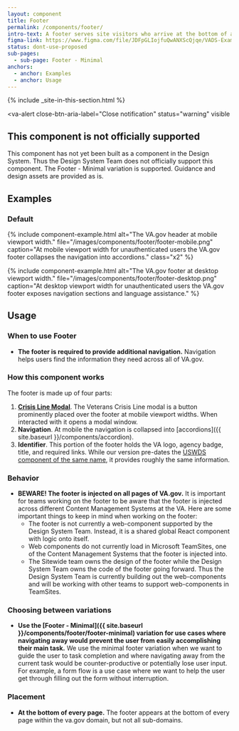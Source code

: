 ```yaml
---
layout: component
title: Footer
permalink: /components/footer/
intro-text: A footer serves site visitors who arrive at the bottom of a page without finding what they want.
figma-link: https://www.figma.com/file/JDFpGLIojfuQwANXScQjqe/VADS-Example-Library?type=design&node-id=538-7198&mode=design&t=kPk3dlhnHSGw5X0f-0
status: dont-use-proposed
sub-pages:
  - sub-page: Footer - Minimal
anchors:
  - anchor: Examples
  - anchor: Usage
---
```


{% include _site-in-this-section.html %}

<va-alert
  close-btn-aria-label="Close notification"
  status="warning"
  visible
>
  <h2 slot="headline">
    This component is not officially supported
  </h2>
  <div>
    <p className="vads-u-margin-y--0">
      This component has not yet been built as a component in the Design System. Thus the Design System Team does not officially support this component. The Footer - Minimal variation is supported. Guidance and design assets are provided as is.
    </p>
  </div>
</va-alert>

## Examples

### Default

{% include component-example.html alt="The VA.gov header at mobile viewport width." file="/images/components/footer/footer-mobile.png" caption="At mobile viewport width for unauthenticated users the VA.gov footer collapses the navigation into accordions." class="x2" %}

{% include component-example.html alt="The VA.gov footer at desktop viewport width." file="/images/components/footer/footer-desktop.png" caption="At desktop viewport width for unauthenticated users the VA.gov footer exposes navigation sections and language assistance." %}

## Usage

### When to use Footer

* **The footer is required to provide additional navigation.** Navigation helps users find the information they need across all of VA.gov.

### How this component works

The footer is made up of four parts:

1. [**Crisis Line Modal**](https://design.va.gov/storybook/?path=/docs/components-va-crisis-line-modal--default). The Veterans Crisis Line modal is a button prominently placed over the footer at mobile viewport widths. When interacted with it opens a modal window.
2. **Navigation**. At mobile the navigation is collapsed into [accordions]({{ site.baseurl }}/components/accordion).
3. **Identifier**. This portion of the footer holds the VA logo, agency badge, title, and required links. While our version pre-dates the [USWDS component of the same name](https://designsystem.digital.gov/components/identifier/), it provides roughly the same information.

### Behavior

* **BEWARE! The footer is injected on all pages of VA.gov.** It is important for teams working on the footer to be aware that the footer is injected across different Content Management Systems at the VA. Here are some important things to keep in mind when working on the footer:
  * The footer is not currently a web-component supported by the Design System Team. Instead, it is a shared global React component with logic onto itself.
  * Web components do not currently load in Microsoft TeamSites, one of the Content Management Systems that the footer is injected into. 
  * The Sitewide team owns the design of the footer while the Design System Team owns the code of the footer going forward. Thus the Design System Team is currently building out the web-components and will be working with other teams to support web-components in TeamSites.

### Choosing between variations

* **Use the [Footer - Minimal]({{ site.baseurl }}/components/footer/footer-minimal) variation for use cases where navigating away would prevent the user from easily accomplishing their main task.** We use the minimal footer variation when we want to guide the user to task completion and where navigating away from the current task would be counter-productive or potentially lose user input. For example, a form flow is a use case where we want to help the user get through filling out the form without interruption. 

### Placement

* **At the bottom of every page.** The footer appears at the bottom of every page within the va.gov domain, but not all sub-domains.
